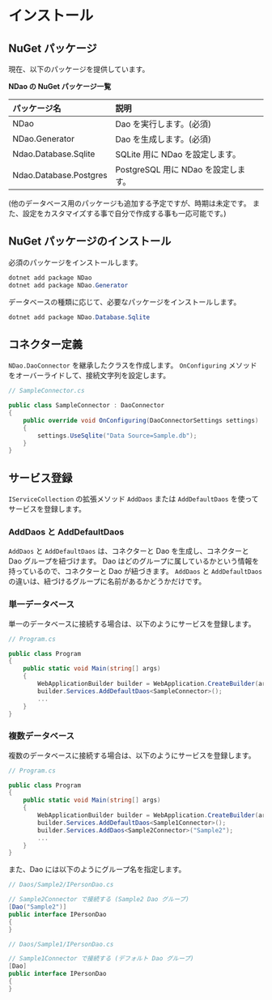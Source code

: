 # インストール


## NuGet パッケージ

現在、以下のパッケージを提供しています。

**NDao の NuGet パッケージ一覧**

| パッケージ名 | 説明 |
|:---|:---|
| NDao | Dao を実行します。(必須) |
| NDao.Generator | Dao を生成します。(必須) |
| Ndao.Database.Sqlite | SQLite 用に NDao を設定します。 |
| Ndao.Database.Postgres | PostgreSQL 用に NDao を設定します。 |

(他のデータベース用のパッケージも追加する予定ですが、時期は未定です。
また、設定をカスタマイズする事で自分で作成する事も一応可能です。)


## NuGet パッケージのインストール

必須のパッケージをインストールします。

```powershell
dotnet add package NDao
dotnet add package NDao.Generator
```

データベースの種類に応じて、必要なパッケージをインストールします。

```powershell
dotnet add package NDao.Database.Sqlite
```


## コネクター定義

`NDao.DaoConnector` を継承したクラスを作成します。
`OnConfiguring` メソッドをオーバーライドして、接続文字列を設定します。

```csharp
// SampleConnector.cs

public class SampleConnector : DaoConnector
{
	public override void OnConfiguring(DaoConnectorSettings settings)
	{
		settings.UseSqlite("Data Source=Sample.db");
	}
}
```


## サービス登録

`IServiceCollection` の拡張メソッド `AddDaos` または `AddDefaultDaos` を使ってサービスを登録します。


### AddDaos と AddDefaultDaos

`AddDaos` と `AddDefaultDaos` は、コネクターと Dao を生成し、コネクターと Dao グループを紐づけます。
Dao はどのグループに属しているかという情報を持っているので、コネクターと Dao が紐づきます。
`AddDaos` と `AddDefaultDaos` の違いは、紐づけるグループに名前があるかどうかだけです。


### 単一データベース

単一のデータベースに接続する場合は、以下のようにサービスを登録します。

```csharp
// Program.cs

public class Program
{
	public static void Main(string[] args)
	{
		WebApplicationBuilder builder = WebApplication.CreateBuilder(args);
		builder.Services.AddDefaultDaos<SampleConnector>();
		...
	}
}
```


### 複数データベース

複数のデータベースに接続する場合は、以下のようにサービスを登録します。

```csharp
// Program.cs

public class Program
{
	public static void Main(string[] args)
	{
		WebApplicationBuilder builder = WebApplication.CreateBuilder(args);
		builder.Services.AddDefaultDaos<Sample1Connector>();
		builder.Services.AddDaos<Sample2Connector>("Sample2");
		...
	}
}
```

また、Dao には以下のようにグループ名を指定します。

```csharp
// Daos/Sample2/IPersonDao.cs

// Sample2Connector で接続する (Sample2 Dao グループ)
[Dao("Sample2")]
public interface IPersonDao
{
}
```

```csharp
// Daos/Sample1/IPersonDao.cs

// Sample1Connector で接続する (デフォルト Dao グループ)
[Dao]
public interface IPersonDao
{
}
```
